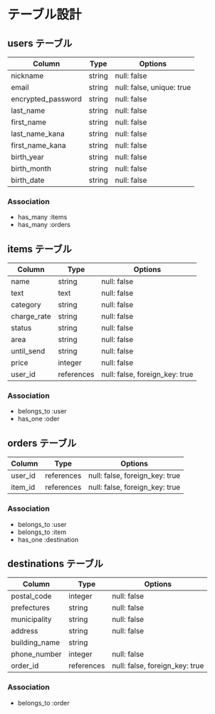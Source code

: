# テーブル設計

## users テーブル

| Column             | Type   | Options                   |
| ------------------ | ------ | ------------------------- |
| nickname           | string | null: false               |
| email              | string | null: false, unique: true |
| encrypted_password | string | null: false               |
| last_name          | string | null: false               |
| first_name         | string | null: false               |
| last_name_kana     | string | null: false               |
| first_name_kana    | string | null: false               |
| birth_year         | string | null: false               |
| birth_month        | string | null: false               |
| birth_date         | string | null: false               |

### Association
- has_many :items
- has_many :orders

## items テーブル

| Column      | Type        | Options                        |
| ----------- | ----------- | ------------------------------ |
| name        | string      | null: false                    |
| text        | text        | null: false                    |
| category    | string      | null: false                    |
| charge_rate | string      | null: false                    |
| status      | string      | null: false                    |
| area        | string      | null: false                    |
| until_send  | string      | null: false                    |
| price       | integer     | null: false                    |
| user_id     | references  | null: false, foreign_key: true |

### Association
- belongs_to :user
- has_one :oder

## orders テーブル

| Column  | Type        | Options                        |
| ------- | ----------- | ------------------------------ |
| user_id | references  | null: false, foreign_key: true |
| item_id | references  | null: false, foreign_key: true |

### Association
- belongs_to :user
- belongs_to :item
- has_one :destination

## destinations テーブル
  
| Column        | Type       | Options                        |
| ------------- | ---------- | ------------------------------ |
| postal_code   | integer    | null: false                    |
| prefectures   | string     | null: false                    |
| municipality  | string     | null: false                    |
| address       | string     | null: false                    |
| building_name | string     |                                |
| phone_number  | integer    | null: false                    |
| order_id      | references | null: false, foreign_key: true |


### Association
- belongs_to :order